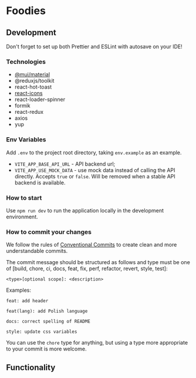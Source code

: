 # Foodies

## Development
Don't forget to set up both Prettier and ESLint with autosave on your IDE!

### Technologies

- [@mui/material](https://www.npmjs.com/package/@mui/material)
- @reduxjs/toolkit
- react-hot-toast
- [react-icons](https://www.npmjs.com/package/react-icons)
- react-loader-spinner
- formik
- react-redux
- axios
- yup

### Env Variables

Add `.env` to the project root directory, taking `env.example` as an example.
- `VITE_APP_BASE_API_URL` - API backend url;
- `VITE_APP_USE_MOCK_DATA` - use mock data instead of calling the API directly. Accepts `true` or `false`. Will be removed when a stable API backend is available.

### How to start

Use `npm run dev` to run the application locally in the development environment.

### How to commit your changes
We follow the rules of [Conventional Commits](https://www.conventionalcommits.org/en/v1.0.0/) to create clean and more understandable commits.

The commit message should be structured as follows and type must be one of [build, chore, ci, docs, feat, fix, perf, refactor, revert, style, test]:
```
<type>[optional scope]: <description>

```

Examples:
```
feat: add header
```

```
feat(lang): add Polish language
```

```
docs: correct spelling of README
```

```
style: update css variables
```

You can use the `chore` type for anything, but using a type more appropriate to your commit is more welcome.

## Functionality
